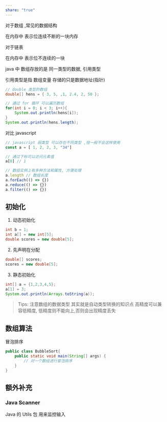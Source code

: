 ```yaml
---
share: "true"
---
```


对于数组 ,常见的数据结构

在内存中 表示位连续不断的一块内存

对于链表

在内存中  表示位不连续的一块

java 中 数组存放的是 同一类型的数据, 引用类型


引用类型是指 数组变量 存储的只是数据地址(指针)


```java
// double 类型的数组
double[] hens = { 3, 5, ,1, 2.4, 2, 50 };

// 通过 for 循环 可以遍历数组
for(int i = 0; i < 3; i++){  
	System.out.println(hens[i]);  
}
System.out.println(hens.length);
```


对比 javascript 

```javascript
// javascript 弱类型 可以存在不同类型 ,但一般不会这样使用
const a = [ 1, 2, 2, 3, "34"]

// 通过下标可以访问元素值
a[0] // 1

// 数组实例上有多种方法和属性, 方便处理
a.length // 数组长度
a.forEach(() => {})
a.reduce(() => {})
a.filter(() => {})
```


## 初始化

1.  动态初始化
```java
int b = 1;
int a[] = new int[5];
double scores = new double[5];
```

2. 先声明在分配
```java
double[] scores;  
scores = new double[5];
```
3. 静态初始化
```java
int[] a = {1,2,3,4,5};
a[1] = 3;
System.out.println(Arrays.toString(a));
```


> Tips:
> 注意数组的数据类型
> 其实就是自动类型转换的知识点
> 高精度可以兼容低精度, 低精度则不能向上,否则会出现精度丢失


## 数组算法

冒泡排序

```java
public class BubbleSort{
	public static void main(String[] args) {
		// 对一个数组进行冒泡排序
	}
}

```

## 额外补充
### Java Scanner

Java 的 Utils 包 用来监控输入
